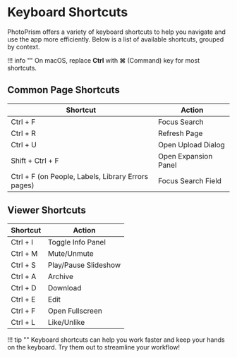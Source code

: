 # Keyboard Shortcuts

PhotoPrism offers a variety of keyboard shortcuts to help you navigate and use the app more efficiently. Below is a list of available shortcuts, grouped by context.

!!! info ""
    On macOS, replace **Ctrl** with **⌘** (Command) key for most shortcuts.

## Common Page Shortcuts

| Shortcut         | Action                |
|-----------------|----------------------|
| Ctrl + F        | Focus Search         |
| Ctrl + R        | Refresh Page         |
| Ctrl + U        | Open Upload Dialog   |
| Shift + Ctrl + F     | Open Expansion Panel                                      |
| Ctrl + F (on People, Labels, Library Errors pages) | Focus Search Field           |

## Viewer Shortcuts

| Shortcut         | Action                        |
|-----------------|-------------------------------|
| Ctrl + I        | Toggle Info Panel             |
| Ctrl + M        | Mute/Unmute                   |
| Ctrl + S        | Play/Pause Slideshow          |
| Ctrl + A        | Archive                       |
| Ctrl + D        | Download                      |
| Ctrl + E        | Edit                          |
| Ctrl + F        | Open Fullscreen             |
| Ctrl + L        | Like/Unlike                   |

!!! tip ""
    Keyboard shortcuts can help you work faster and keep your hands on the keyboard. Try them out to streamline your workflow! 